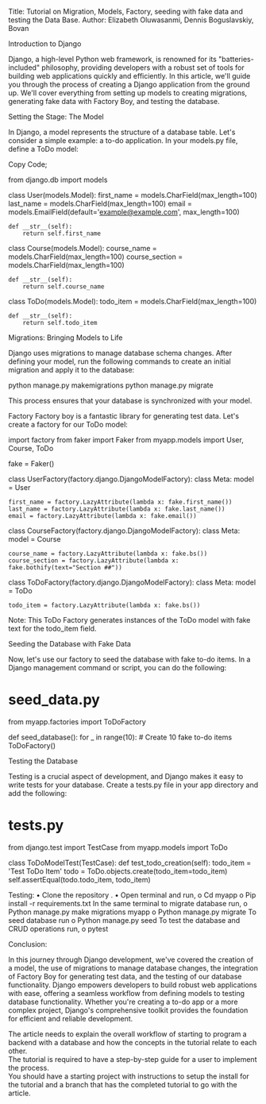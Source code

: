 Title: 
Tutorial on Migration, Models, Factory, seeding with fake data and testing the Data Base.
Author: Elizabeth Oluwasanmi, Dennis Boguslavskiy, Bovan

Introduction to Django

Django, a high-level Python web framework, is renowned for its "batteries-included" philosophy, providing developers with a robust set of tools for building web applications quickly and efficiently. In this article, we'll guide you through the process of creating a Django application from the ground up. We'll cover everything from setting up models to creating migrations, generating fake data with Factory Boy, and testing the database.

Setting the Stage: The Model

In Django, a model represents the structure of a database table. Let's consider a simple example: a to-do application. In your models.py file, define a ToDo model:

Copy Code;

from django.db import models

class User(models.Model):
    first_name = models.CharField(max_length=100)
    last_name = models.CharField(max_length=100)
    email = models.EmailField(default='example@example.com', max_length=100)

    def __str__(self):
        return self.first_name

    
class Course(models.Model):
    course_name = models.CharField(max_length=100)
    course_section = models.CharField(max_length=100)

    def __str__(self):
        return self.course_name

class ToDo(models.Model):
    todo_item = models.CharField(max_length=100)
    
    def __str__(self):
        return self.todo_item

Migrations: Bringing Models to Life

Django uses migrations to manage database schema changes. After defining your model, run the following commands to create an initial migration and apply it to the database:

python manage.py makemigrations
python manage.py migrate

This process ensures that your database is synchronized with your model.

Factory 
Factory boy is a fantastic library for generating test data. Let's create a factory for our ToDo model:

import factory
from faker import Faker
from myapp.models import User, Course, ToDo


fake = Faker()

class UserFactory(factory.django.DjangoModelFactory):
    class Meta:
        model = User
    
    first_name = factory.LazyAttribute(lambda x: fake.first_name())
    last_name = factory.LazyAttribute(lambda x: fake.last_name())
    email = factory.LazyAttribute(lambda x: fake.email())

class CourseFactory(factory.django.DjangoModelFactory):
    class Meta:
        model = Course
    
    course_name = factory.LazyAttribute(lambda x: fake.bs())  
    course_section = factory.LazyAttribute(lambda x: fake.bothify(text="Section ##"))  

class ToDoFactory(factory.django.DjangoModelFactory):
    class Meta:
        model = ToDo
    
    todo_item = factory.LazyAttribute(lambda x: fake.bs())

Note: This ToDo Factory generates instances of the ToDo model with fake text for the todo_item field.

Seeding the Database with Fake Data

Now, let's use our factory to seed the database with fake to-do items. In a Django management command or script, you can do the following:

# seed_data.py
from myapp.factories import ToDoFactory

def seed_database():
    for _ in range(10):  # Create 10 fake to-do items
        ToDoFactory()

Testing the Database

Testing is a crucial aspect of development, and Django makes it easy to write tests for your database. Create a tests.py file in your app directory and add the following:

# tests.py
from django.test import TestCase
from myapp.models import ToDo

class ToDoModelTest(TestCase):
    def test_todo_creation(self):
        todo_item = 'Test ToDo Item'
        todo = ToDo.objects.create(todo_item=todo_item)
        self.assertEqual(todo.todo_item, todo_item)

Testing: 
•	Clone the repository .
•	Open terminal and run,
    o	Cd myapp
    o	Pip install -r requirements.txt
In the same terminal to migrate database run,
    o	Python manage.py make migrations myapp
    o	Python manage.py migrate
To seed database run
    o	Python manage.py seed
To test the database and CRUD operations  run, 
    o	pytest


Conclusion: 

In this journey through Django development, we've covered the creation of a model, the use of migrations to manage database changes, the integration of Factory Boy for generating test data, and the testing of our database functionality.
Django empowers developers to build robust web applications with ease, offering a seamless workflow from defining models to testing database functionality. Whether you're creating a to-do app or a more complex project, Django's comprehensive toolkit provides the foundation for efficient and reliable development.

 The article needs to explain the overall workflow of starting to program a backend with a database and how the concepts in the tutorial relate to each other.  
The tutorial is required to have a step-by-step guide for a user to implement the process.  
You should have a starting project with instructions to setup the install for the tutorial and a branch that has the completed tutorial to go with the article.


